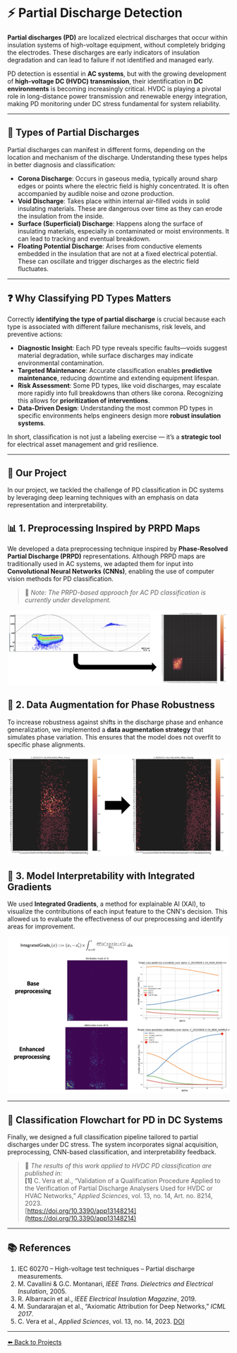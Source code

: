 # ⚡ Partial Discharge Detection

**Partial discharges (PD)** are localized electrical discharges that occur within insulation systems of high-voltage equipment, without completely bridging the electrodes. These discharges are early indicators of insulation degradation and can lead to failure if not identified and managed early.

PD detection is essential in **AC systems**, but with the growing development of **high-voltage DC (HVDC) transmission**, their identification in **DC environments** is becoming increasingly critical. HVDC is playing a pivotal role in long-distance power transmission and renewable energy integration, making PD monitoring under DC stress fundamental for system reliability.

---

## 🧬 Types of Partial Discharges

Partial discharges can manifest in different forms, depending on the location and mechanism of the discharge. Understanding these types helps in better diagnosis and classification:

- **Corona Discharge**: Occurs in gaseous media, typically around sharp edges or points where the electric field is highly concentrated. It is often accompanied by audible noise and ozone production.
- **Void Discharge**: Takes place within internal air-filled voids in solid insulating materials. These are dangerous over time as they can erode the insulation from the inside.
- **Surface (Superficial) Discharge**: Happens along the surface of insulating materials, especially in contaminated or moist environments. It can lead to tracking and eventual breakdown.
- **Floating Potential Discharge**: Arises from conductive elements embedded in the insulation that are not at a fixed electrical potential. These can oscillate and trigger discharges as the electric field fluctuates.

---

## ❓ Why Classifying PD Types Matters

Correctly **identifying the type of partial discharge** is crucial because each type is associated with different failure mechanisms, risk levels, and preventive actions:

- **Diagnostic Insight**: Each PD type reveals specific faults—voids suggest material degradation, while surface discharges may indicate environmental contamination.
- **Targeted Maintenance**: Accurate classification enables **predictive maintenance**, reducing downtime and extending equipment lifespan.
- **Risk Assessment**: Some PD types, like void discharges, may escalate more rapidly into full breakdowns than others like corona. Recognizing this allows for **prioritization of interventions**.
- **Data-Driven Design**: Understanding the most common PD types in specific environments helps engineers design more **robust insulation systems**.

In short, classification is not just a labeling exercise — it’s a **strategic tool** for electrical asset management and grid resilience.

---

## 🧪 Our Project

In our project, we tackled the challenge of PD classification in DC systems by leveraging deep learning techniques with an emphasis on data representation and interpretability.

## 📊 1. Preprocessing Inspired by PRPD Maps

We developed a data preprocessing technique inspired by **Phase-Resolved Partial Discharge (PRPD)** representations. Although PRPD maps are traditionally used in AC systems, we adapted them for input into **Convolutional Neural Networks (CNNs)**, enabling the use of computer vision methods for PD classification.

> 📌 *Note: The PRPD-based approach for AC PD classification is currently under development.*

![PRPD-based preprocessing](/assets/img/PRPD_1.png)

## 🧩 2. Data Augmentation for Phase Robustness

To increase robustness against shifts in the discharge phase and enhance generalization, we implemented a **data augmentation strategy** that simulates phase variation. This ensures that the model does not overfit to specific phase alignments.

![Phase shift augmentation](/assets/img/PRPD_2.png)

## 🧠 3. Model Interpretability with Integrated Gradients

We used **Integrated Gradients**, a method for explainable AI (XAI), to visualize the contributions of each input feature to the CNN's decision. This allowed us to evaluate the effectiveness of our preprocessing and identify areas for improvement.

![Integrated gradients evaluation](/assets/img/PRPD_3.png)

---

## 🔁 Classification Flowchart for PD in DC Systems

Finally, we designed a full classification pipeline tailored to partial discharges under DC stress. The system incorporates signal acquisition, preprocessing, CNN-based classification, and interpretability feedback.

> 📝 *The results of this work applied to HVDC PD classification are published in:*  
> **[1]** C. Vera et al., “Validation of a Qualification Procedure Applied to the Verification of Partial Discharge Analysers Used for HVDC or HVAC Networks,” *Applied Sciences*, vol. 13, no. 14, Art. no. 8214, 2023.  
> [https://doi.org/10.3390/app13148214](https://doi.org/10.3390/app13148214)

---

## 📚 References

1. IEC 60270 – High-voltage test techniques – Partial discharge measurements.  
2. M. Cavallini & G.C. Montanari, *IEEE Trans. Dielectrics and Electrical Insulation*, 2005.  
3. R. Albarracín et al., *IEEE Electrical Insulation Magazine*, 2019.  
4. M. Sundararajan et al., “Axiomatic Attribution for Deep Networks,” *ICML 2017*.  
5. C. Vera et al., *Applied Sciences*, vol. 13, no. 14, 2023. [DOI](https://doi.org/10.3390/app13148214)

---

[⬅️ Back to Projects](/projects)
